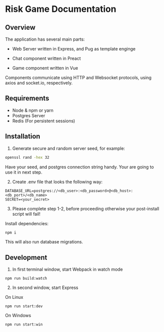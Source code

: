 # Risk Game Documentation

## Overview

The application has several main parts:

- Web Server written in Express, and Pug as template enginge

- Chat component written in Preact

- Game component written in Vue

Components communicate using HTTP and Websocket protocols, using axios and socket.io, respectively. 

## Requirements

- Node & npm or yarn
- Postgres Server
- Redis (For persistent sessions)

## Installation

1. Generate secure and random server seed, for example: 

```bash
openssl rand -hex 32
```

Have your seed, and postgres connection string handy. Your are going to use it in next step.

2. Create .env file that looks the following way:

```
DATABASE_URL=postgres://<db_user>:<db_password>@<db_host>:<db_port>/<db_name>
SECRET=<your_secret>
```

3. Please complete step 1-2, before proceeding otherwise your post-install script will fail! 

Install dependencies:

```bash
npm i
```

This will also run database migrations.


## Development

1. In first terminal window, start Webpack in watch mode

```
npm run build:watch 
```

2. In second window, start Express 

On Linux

```
npm run start:dev 
```

On Windows

```
npm run start:win 
```

